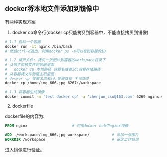 ## docker将本地文件添加到镜像中

有两种实现方案

1. docker cp命令行(docker cp只能拷贝到容器中，不能直接拷贝到镜像)

  ```bash
# 1.1 启动一个容器
docker run -it nginx /bin/bash
# 然后ctrl+d退出，利用docker ps -a可以看到容器的ID

# 1.2 拷贝文件: 拷贝一张图片到容器的workspace目录下
# 从宿主机拷文件到容器里面
#	docker cp 本地路径 容器名或者id:容器存储路径
# 从容器拷文件到宿主机里面
# docker cp 容器名或者id:容器路径 本地路径
docker cp /home/img_666.jpg 6267:/workspace

# 1.3 将容器生成镜像
docker commit -m 'test docker cp' -a 'chenjun_csu@163.com' 6269 nginx:v2

  ```

2. dockerfile

  dockerfile的内容为:

  ```dockerfile
FROM nginx                    # 利用docker hub中nginx镜像

ADD ./workspace/img_666.jpg workspace/ 			# 添加一张图片
WORKDIR /workspace								# 设定工作目录
  ```

  进入镜像进行验证。